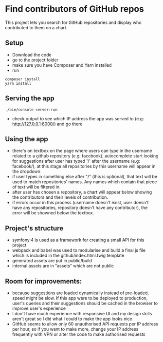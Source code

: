 Find contributors of GitHub repos 
=================================

This project lets you search for GitHub repositories and display who contributed to them on a chart.

## Setup

- Download the code
- go to the project folder
- make sure you have Composer and Yarn installed 
- run
```
composer install
yarn install
``` 

## Serving the app
```
./bin/console server:run
``` 
- check output to see which IP address the app was served to (e.g: http://127.0.0.1:8000/) and go there

## Using the app
- there's on textbox on the page where users can type in the username related to a github repository (e.g: facebook), autocomplete start looking for suggestions after user has typed '/' after the username (e.g: facebook/), at this stage all repositories by this username will appear in the dropdown
- if user types in something else after "/" (this is optional), that text will be used to match repositories' names. Any names which contain that piece of text will be filtered in.
- after user has chosen a repository, a chart will appear below showing the contributors and their levels of contribution.
- if errors occur in this process (username doesn't exist, user doesn't have any repositories, repository doesn't have any contributor), the error will be showned below the textbox.

## Project's structure
- symfony 4 is used as a framework for creating a small API for this project
- webpack and babel was used to modularise and build a final js file which is included in the github/index.html.twig template
- generated assets are put in public/build
- internal assets are in "assets" which are not public

## Room for improvements:
- because suggestions are loaded dynamically instead of pre-loaded, speed might be slow. If this app were to be deployed to production, user's queries and their suggestions should be cached in the browser to improve user's experience
- I don't have much experience with responsive UI and my design skills aren't great so I did what I could to make the app looks nice
- GitHub seems to allow only 60 unauthorised API requests per IP address per hour, so if you want to make more, change your IP address frequently with VPN or alter the code to make authorised requests



